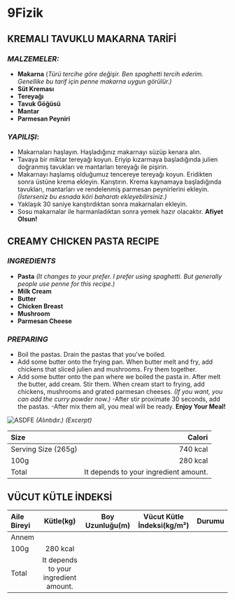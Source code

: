 # 9Fizik 
## KREMALI TAVUKLU MAKARNA TARİFİ
### ***MALZEMELER:***
- **Makarna** (*Türü tercihe göre değişir. Ben spaghetti tercih ederim. Genellike bu tarif için penne makarna uygun görülür.)*
- **Süt Kreması**
- **Tereyağı**
- **Tavuk Göğüsü**
- **Mantar**
- **Parmesan Peyniri**

### ***YAPILIŞI***: 
- Makarnaları haşlayın. Haşladığınız makarnayı süzüp kenara alın.
- Tavaya bir miktar tereyağı koyun. Eriyip kızarmaya başladığında julien doğranmış tavukları ve mantarları tereyağı ile pişirin.
- Makarnayı haşlamış olduğumuz tencereye tereyağı koyun. Eridikten sonra üstüne krema ekleyin. Karıştırın. Krema kaynamaya başladığında tavukları, mantarları  ve rendelenmiş parmesan peynirlerini ekleyin. *(İsterseniz bu esnada köri baharatı ekleyebilirsiniz.)*
- Yaklaşık 30 saniye karıştırdıktan sonra makarnaları ekleyin. 
- Sosu makarnalar ile harmanladıktan sonra yemek hazır olacaktır. **Afiyet Olsun!**

## CREAMY CHICKEN PASTA RECIPE
### ***INGREDIENTS***
- **Pasta** *(It changes to your prefer. I prefer using spaghetti. But generally people use penne for this recipe.)*
- **Milk Cream**
- **Butter**
- **Chicken Breast**
- **Mushroom**
- **Parmesan Cheese**

### ***PREPARING***
- Boil the pastas. Drain the pastas that you've boiled.
- Add some butter onto the frying pan. When butter melt and fry, add chickens that sliced julien and mushrooms. Fry them together.
- Add some butter onto the pan where we boiled the pasta in. After melt the butter, add cream. Stir them. When cream start to frying, add chickens, mushrooms and grated parmesan cheeses. *(If you want, you can add the curry powder now.)*
-After stir proximate 30 seconds, add the pastas.
-After mix them all, you meal will be ready. **Enjoy Your Meal!**


![ASDFE](https://user-images.githubusercontent.com/63192439/78605391-186bc480-7864-11ea-9a01-692ed27fe0eb.jpg)
*(Alıntıdır.)*
*(Excerpt)*

|Size|Calori|
|:-|-:|
|Serving Size (265g)| 740 kcal|
|100g | 280 kcal|
|Total|It depends to your ingredient amount.|


## VÜCUT KÜTLE İNDEKSİ
|Aile Bireyi|Kütle(kg)|Boy Uzunluğu(m)|Vücut Kütle İndeksi(kg/m²)|Durumu|
|:-|:-:|:-:|:-:|-:|
|Annem||
|100g | 280 kcal|
|Total | It depends to your ingredient amount.|
